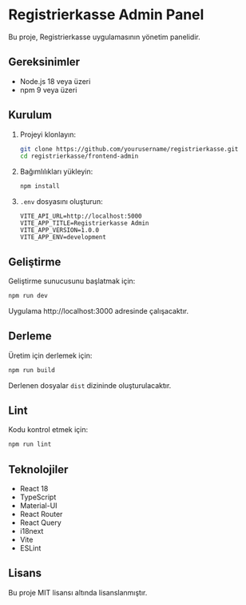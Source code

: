 # Registrierkasse Admin Panel

Bu proje, Registrierkasse uygulamasının yönetim panelidir.

## Gereksinimler

- Node.js 18 veya üzeri
- npm 9 veya üzeri

## Kurulum

1. Projeyi klonlayın:
   ```bash
   git clone https://github.com/yourusername/registrierkasse.git
   cd registrierkasse/frontend-admin
   ```

2. Bağımlılıkları yükleyin:
   ```bash
   npm install
   ```

3. `.env` dosyasını oluşturun:
   ```env
   VITE_API_URL=http://localhost:5000
   VITE_APP_TITLE=Registrierkasse Admin
   VITE_APP_VERSION=1.0.0
   VITE_APP_ENV=development
   ```

## Geliştirme

Geliştirme sunucusunu başlatmak için:

```bash
npm run dev
```

Uygulama http://localhost:3000 adresinde çalışacaktır.

## Derleme

Üretim için derlemek için:

```bash
npm run build
```

Derlenen dosyalar `dist` dizininde oluşturulacaktır.

## Lint

Kodu kontrol etmek için:

```bash
npm run lint
```

## Teknolojiler

- React 18
- TypeScript
- Material-UI
- React Router
- React Query
- i18next
- Vite
- ESLint

## Lisans

Bu proje MIT lisansı altında lisanslanmıştır.
